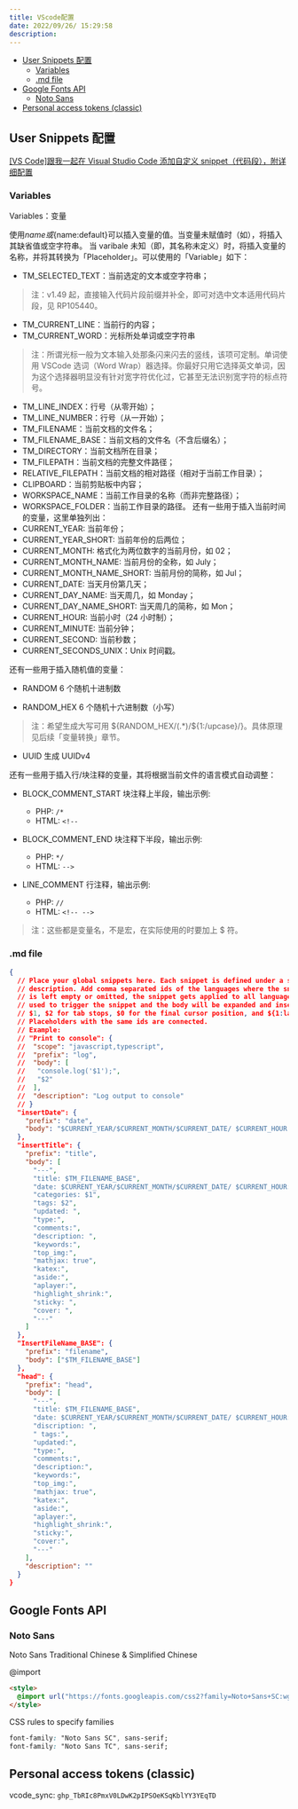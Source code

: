 ```yaml
---
title: VScode配置
date: 2022/09/26/ 15:29:58
description:
---
```


- [User Snippets 配置](#user-snippets配置)
  - [Variables](#variables)
  - [.md file](#md-file)
- [Google Fonts API](#google-fonts-api)
  - [Noto Sans](#noto-sans)
- [Personal access tokens (classic)](#personal-access-tokens-classic)

## User Snippets 配置

[[VS Code]跟我一起在 Visual Studio Code 添加自定义 snippet（代码段），附详细配置](https://blog.csdn.net/maokelong95/article/details/54379046)

### Variables

Variables：变量

使用$name或${name:default}可以插入变量的值。当变量未赋值时（如），将插入其缺省值或空字符串。 当 varibale 未知（即，其名称未定义）时，将插入变量的名称，并将其转换为「Placeholder」。可以使用的「Variable」如下：

- TM_SELECTED_TEXT：当前选定的文本或空字符串；

> 注：v1.49 起，直接输入代码片段前缀并补全，即可对选中文本适用代码片段，见 RP105440。

- TM_CURRENT_LINE：当前行的内容；
- TM_CURRENT_WORD：光标所处单词或空字符串

> 注：所谓光标一般为文本输入处那条闪来闪去的竖线，该项可定制。单词使用 VSCode 选词（Word Wrap）器选择。你最好只用它选择英文单词，因为这个选择器明显没有针对宽字符优化过，它甚至无法识别宽字符的标点符号。

- TM_LINE_INDEX：行号（从零开始）；
- TM_LINE_NUMBER：行号（从一开始）；
- TM_FILENAME：当前文档的文件名；
- TM_FILENAME_BASE：当前文档的文件名（不含后缀名）；
- TM_DIRECTORY：当前文档所在目录；
- TM_FILEPATH：当前文档的完整文件路径；
- RELATIVE_FILEPATH：当前文档的相对路径（相对于当前工作目录）；
- CLIPBOARD：当前剪贴板中内容；
- WORKSPACE_NAME：当前工作目录的名称（而非完整路径）；
- WORKSPACE_FOLDER：当前工作目录的路径。
  还有一些用于插入当前时间的变量，这里单独列出：
- CURRENT_YEAR: 当前年份；
- CURRENT_YEAR_SHORT: 当前年份的后两位；
- CURRENT_MONTH: 格式化为两位数字的当前月份，如 02；
- CURRENT_MONTH_NAME: 当前月份的全称，如 July；
- CURRENT_MONTH_NAME_SHORT: 当前月份的简称，如 Jul；
- CURRENT_DATE: 当天月份第几天；
- CURRENT_DAY_NAME: 当天周几，如 Monday；
- CURRENT_DAY_NAME_SHORT: 当天周几的简称，如 Mon；
- CURRENT_HOUR: 当前小时（24 小时制）；
- CURRENT_MINUTE: 当前分钟；
- CURRENT_SECOND: 当前秒数；
- CURRENT_SECONDS_UNIX：Unix 时间戳。

还有一些用于插入随机值的变量：

- RANDOM 6 个随机十进制数

- RANDOM_HEX 6 个随机十六进制数（小写）

> 注：希望生成大写可用 \${RANDOM_HEX/(.\*)/${1:/upcase}/}。具体原理见后续「变量转换」章节。

- UUID 生成 UUIDv4

还有一些用于插入行/块注释的变量，其将根据当前文件的语言模式自动调整：

- BLOCK_COMMENT_START 块注释上半段，输出示例:

  - PHP: `/*`
  - HTML: `<!--`

- BLOCK_COMMENT_END 块注释下半段，输出示例:

  - PHP: `*/`
  - HTML: `-->`

- LINE_COMMENT 行注释，输出示例:
  - PHP: `//`
  - HTML: `<!-- -->`

> 注：这些都是变量名，不是宏，在实际使用的时要加上 $ 符。

### .md file

```json
{
  // Place your global snippets here. Each snippet is defined under a snippet name and has a scope, prefix, body and
  // description. Add comma separated ids of the languages where the snippet is applicable in the scope field. If scope
  // is left empty or omitted, the snippet gets applied to all languages. The prefix is what is
  // used to trigger the snippet and the body will be expanded and inserted. Possible variables are:
  // $1, $2 for tab stops, $0 for the final cursor position, and ${1:label}, ${2:another} for placeholders.
  // Placeholders with the same ids are connected.
  // Example:
  // "Print to console": {
  //  "scope": "javascript,typescript",
  //  "prefix": "log",
  //  "body": [
  //   "console.log('$1');",
  //   "$2"
  //  ],
  //  "description": "Log output to console"
  // }
  "insertDate": {
    "prefix": "date",
    "body": "$CURRENT_YEAR/$CURRENT_MONTH/$CURRENT_DATE/ $CURRENT_HOUR:$CURRENT_MINUTE:$CURRENT_SECOND"
  },
  "insertTitle": {
    "prefix": "title",
    "body": [
      "---",
      "title: $TM_FILENAME_BASE",
      "date: $CURRENT_YEAR/$CURRENT_MONTH/$CURRENT_DATE/ $CURRENT_HOUR:$CURRENT_MINUTE:$CURRENT_SECOND",
      "categories: $1",
      "tags: $2",
      "updated: ",
      "type:",
      "comments:",
      "description: ",
      "keywords:",
      "top_img:",
      "mathjax: true",
      "katex:",
      "aside:",
      "aplayer:",
      "highlight_shrink:",
      "sticky: ",
      "cover: ",
      "---"
    ]
  },
  "InsertFileName_BASE": {
    "prefix": "filename",
    "body": ["$TM_FILENAME_BASE"]
  },
  "head": {
    "prefix": "head",
    "body": [
      "---",
      "title: $TM_FILENAME_BASE",
      "date: $CURRENT_YEAR/$CURRENT_MONTH/$CURRENT_DATE/ $CURRENT_HOUR:$CURRENT_MINUTE:$CURRENT_SECOND",
      "discription: ",
      " tags:",
      "updated:",
      "type:",
      "comments:",
      "description:",
      "keywords:",
      "top_img:",
      "mathjax: true",
      "katex:",
      "aside:",
      "aplayer:",
      "highlight_shrink:",
      "sticky:",
      "cover:",
      "---"
    ],
    "description": ""
  }
}
```

## Google Fonts API

### Noto Sans

Noto Sans Traditional Chinese & Simplified Chinese

@import

```html
<style>
  @import url("https://fonts.googleapis.com/css2?family=Noto+Sans+SC:wght@100;300;400;500;700;900&family=Noto+Sans+TC:wght@100;300;400;500;700;900&display=swap");
</style>
```

CSS rules to specify families

```css
font-family: "Noto Sans SC", sans-serif;
font-family: "Noto Sans TC", sans-serif;
```

## Personal access tokens (classic)

vcode_sync: `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`
